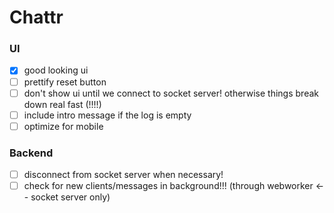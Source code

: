 Chattr
==============

### UI
- [x] good looking ui
- [ ] prettify reset button
- [ ] don't show ui until we connect to socket server! otherwise things break down real fast (!!!!)
- [ ] include intro message if the log is empty
- [ ] optimize for mobile

### Backend
- [ ] disconnect from socket server when necessary!
- [ ] check for new clients/messages in background!!! (through webworker <-- socket server only)
